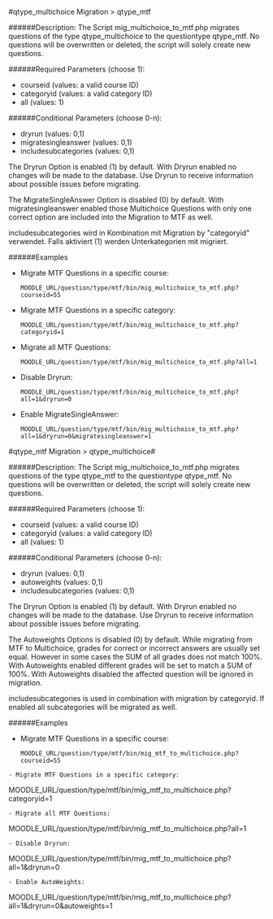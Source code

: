 ﻿#qtype_multichoice Migration > qtype_mtf

######Description:
The Script mig_multichoice_to_mtf.php migrates questions of the type 
qtype_multichoice to the questiontype qtype_mtf. No questions will 
be overwritten or deleted, the script will solely create new questions.

######Required Parameters (choose 1):
 - courseid (values: a valid course ID)
 - categoryid (values: a valid category ID)
 - all (values: 1)

######Conditional Parameters (choose 0-n):
 - dryrun (values: 0,1)
 - migratesingleanswer (values: 0,1)
 - includesubcategories (values: 0,1)

  The Dryrun Option is enabled (1) by default.
  With Dryrun enabled no changes will be made to the database.
  Use Dryrun to receive information about possible issues before 
  migrating.

  The MigrateSingleAnswer Option is disabled (0) by default.
  With migratesingleanswer enabled those Multichoice Questions 
  with only one correct option are included into the Migration 
  to MTF as well.

  includesubcategories wird in Kombination mit Migration by 
  "categoryid" verwendet.
  Falls aktiviert (1) werden Unterkategorien mit migriert.

######Examples

 - Migrate MTF Questions in a specific course:
   ```
   MOODLE_URL/question/type/mtf/bin/mig_multichoice_to_mtf.php?courseid=55
   ```
 - Migrate MTF Questions in a specific category:
   ```
   MOODLE_URL/question/type/mtf/bin/mig_multichoice_to_mtf.php?categoryid=1
   ```
 - Migrate all MTF Questions:
    ```
   MOODLE_URL/question/type/mtf/bin/mig_multichoice_to_mtf.php?all=1
   ```
 - Disable Dryrun:
   ```
   MOODLE_URL/question/type/mtf/bin/mig_multichoice_to_mtf.php?all=1&dryrun=0
   ```
 - Enable MigrateSingleAnswer:
   ```
   MOODLE_URL/question/type/mtf/bin/mig_multichoice_to_mtf.php?all=1&dryrun=0&migratesingleanswer=1
   ```




#qtype_mtf Migration > qtype_multichoice#

######Description:
The Script mig_multichoice_to_mtf.php migrates questions of the type 
qtype_mtf to the questiontype qtype_mtf. No questions will be overwritten 
or deleted, the script will solely create new questions.

######Required Parameters (choose 1):
 - courseid (values: a valid course ID)
 - categoryid (values: a valid category ID)
 - all (values: 1)

######Conditional Parameters (choose 0-n):
 - dryrun (values: 0,1)
 - autoweights (values: 0,1)
 - includesubcategories (values: 0,1)

  The Dryrun Option is enabled (1) by default.
  With Dryrun enabled no changes will be made to the database.
  Use Dryrun to receive information about possible issues before 
  migrating.

  The Autoweights Options is disabled (0) by default.
  While migrating from MTF to Multichoice, grades for correct or 
  incorrect answers are usually set equal. However in some cases 
  the SUM of all grades does not match 100%. With Autoweights enabled 
  different grades will be set to match a SUM of 100%. With Autoweights 
  disabled the affected question will be ignored in migration.

  includesubcategories is used in combination with migration by categoryid.
  If enabled all subcategories will be migrated as well.

######Examples

 - Migrate MTF Questions in a specific course:
   ```
   MOODLE_URL/question/type/mtf/bin/mig_mtf_to_multichoice.php?courseid=55
  ```
 - Migrate MTF Questions in a specific category:
   ```
   MOODLE_URL/question/type/mtf/bin/mig_mtf_to_multichoice.php?categoryid=1
   ```
 - Migrate all MTF Questions:
   ```
   MOODLE_URL/question/type/mtf/bin/mig_mtf_to_multichoice.php?all=1
   ```
 - Disable Dryrun:
   ```
   MOODLE_URL/question/type/mtf/bin/mig_mtf_to_multichoice.php?all=1&dryrun=0
   ```
 - Enable AutoWeights:
   ```
   MOODLE_URL/question/type/mtf/bin/mig_mtf_to_multichoice.php?all=1&dryrun=0&autoweights=1
   ```